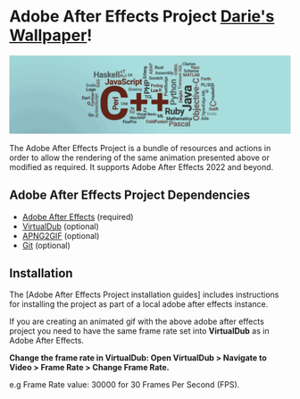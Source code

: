 # Adobe After Effects Project [Darie's Wallpaper](https://www.linkedin.com/in/dmitoiu)!

![](Docs/88445674fd944fd1db76140e2e989887.gif)

The Adobe After Effects Project is a bundle of resources and actions in order to allow the rendering of the same animation
presented above or modified as required. It supports Adobe After Effects 2022 and beyond.

## Adobe After Effects Project Dependencies

* [Adobe After Effects](https://adobe.com) (required)
* [VirtualDub](https://www.virtualdub.org) (optional)
* [APNG2GIF](https://github.com/zyzsdy/apng2gif) (optional)
* [Git](https://git-scm.com) (optional)

## Installation

The [Adobe After Effects Project installation guides] includes instructions for installing
the project as part of a local adobe after effects instance.

If you are creating an animated gif with the above adobe after effects project you need to have the same frame rate set
into **VirtualDub** as in Adobe After Effects.

**Change the frame rate in VirtualDub: Open VirtualDub > Navigate to Video > Frame Rate > Change Frame Rate.**

e.g Frame Rate value: 30000 for 30 Frames Per Second (FPS).
